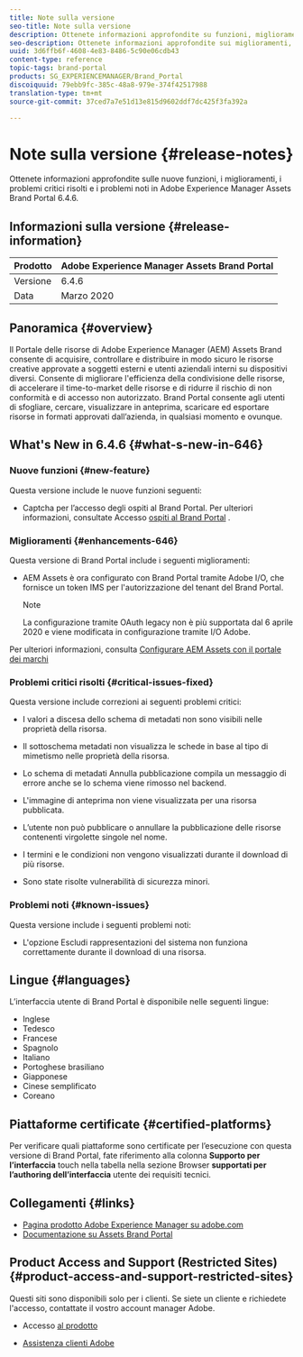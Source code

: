 ```yaml
---
title: Note sulla versione
seo-title: Note sulla versione
description: Ottenete informazioni approfondite su funzioni, miglioramenti, problemi critici risolti e problemi noti nella release di Adobe Experience Manager Assets Brand Portal 6.4.6.
seo-description: Ottenete informazioni approfondite sui miglioramenti, i problemi critici risolti e i problemi noti nella release di Adobe Experience Manager Assets Brand Portal 6.4.6.
uuid: 3d6ffb6f-4608-4e83-8486-5c90e06cdb43
content-type: reference
topic-tags: brand-portal
products: SG_EXPERIENCEMANAGER/Brand_Portal
discoiquuid: 79ebb9fc-385c-48a8-979e-374f42517988
translation-type: tm+mt
source-git-commit: 37ced7a7e51d13e815d9602ddf7dc425f3fa392a

---
```



# Note sulla versione {#release-notes}

Ottenete informazioni approfondite sulle nuove funzioni, i miglioramenti, i problemi critici risolti e i problemi noti in Adobe Experience Manager Assets Brand Portal 6.4.6.

## Informazioni sulla versione {#release-information}

| Prodotto | Adobe Experience Manager Assets Brand Portal |
|---|---|
| Versione | 6.4.6 |
| Data | Marzo 2020 |

## Panoramica {#overview}

Il Portale delle risorse di Adobe Experience Manager (AEM) Assets Brand consente di acquisire, controllare e distribuire in modo sicuro le risorse creative approvate a soggetti esterni e utenti aziendali interni su dispositivi diversi. Consente di migliorare l&#39;efficienza della condivisione delle risorse, di accelerare il time-to-market delle risorse e di ridurre il rischio di non conformità e di accesso non autorizzato. Brand Portal consente agli utenti di sfogliare, cercare, visualizzare in anteprima, scaricare ed esportare risorse in formati approvati dall’azienda, in qualsiasi momento e ovunque.

## What&#39;s New in 6.4.6 {#what-s-new-in-646}

### Nuove funzioni {#new-feature}

Questa versione include le nuove funzioni seguenti:

* Captcha per l’accesso degli ospiti al Brand Portal. Per ulteriori informazioni, consultate Accesso [ospiti al Brand Portal](../using/guest-access.md) .

### Miglioramenti {#enhancements-646}

Questa versione di Brand Portal include i seguenti miglioramenti:

* AEM Assets è ora configurato con Brand Portal tramite Adobe I/O, che fornisce un token IMS per l&#39;autorizzazione del tenant del Brand Portal.

   >[!NOTE]
   >
   >La configurazione tramite OAuth legacy non è più supportata dal 6 aprile 2020 e viene modificata in configurazione tramite I/O Adobe.


Per ulteriori informazioni, consulta [Configurare AEM Assets con il portale dei marchi](configure-aem-assets-with-brand-portal.md)


### Problemi critici risolti {#critical-issues-fixed}

Questa versione include correzioni ai seguenti problemi critici:

* I valori a discesa dello schema di metadati non sono visibili nelle proprietà della risorsa.

* Il sottoschema metadati non visualizza le schede in base al tipo di mimetismo nelle proprietà della risorsa.

* Lo schema di metadati Annulla pubblicazione compila un messaggio di errore anche se lo schema viene rimosso nel backend.

* L&#39;immagine di anteprima non viene visualizzata per una risorsa pubblicata.

* L’utente non può pubblicare o annullare la pubblicazione delle risorse contenenti virgolette singole nel nome.

* I termini e le condizioni non vengono visualizzati durante il download di più risorse.

* Sono state risolte vulnerabilità di sicurezza minori.

### Problemi noti {#known-issues}

Questa versione include i seguenti problemi noti:

* L&#39;opzione Escludi rappresentazioni del sistema non funziona correttamente durante il download di una risorsa.

## Lingue {#languages}

L’interfaccia utente di Brand Portal è disponibile nelle seguenti lingue:

* Inglese
* Tedesco
* Francese
* Spagnolo
* Italiano
* Portoghese brasiliano
* Giapponese
* Cinese semplificato
* Coreano

## Piattaforme certificate {#certified-platforms}

Per verificare quali piattaforme sono certificate per l’esecuzione con questa versione di Brand Portal, fate riferimento alla colonna **Supporto per l’interfaccia** touch nella tabella nella sezione Browser **supportati per l’authoring dell’interfaccia** utente dei requisiti [](https://helpx.adobe.com/experience-manager/6-4/sites/deploying/using/technical-requirements.html)tecnici.

## Collegamenti {#links}

* [Pagina prodotto Adobe Experience Manager su adobe.com](http://www.adobe.com/in/marketing-cloud/experience-manager.html)
* [Documentazione su Assets Brand Portal](https://helpx.adobe.com/experience-manager/brand-portal/user-guide.html)

## Product Access and Support (Restricted Sites) {#product-access-and-support-restricted-sites}

Questi siti sono disponibili solo per i clienti. Se siete un cliente e richiedete l&#39;accesso, contattate il vostro account manager Adobe.

* [](https://daycare.day.com) Accesso [al prodotto](https://login.marketing.adobe.com)

* [Assistenza clienti Adobe](https://helpx.adobe.com/contact.html)
